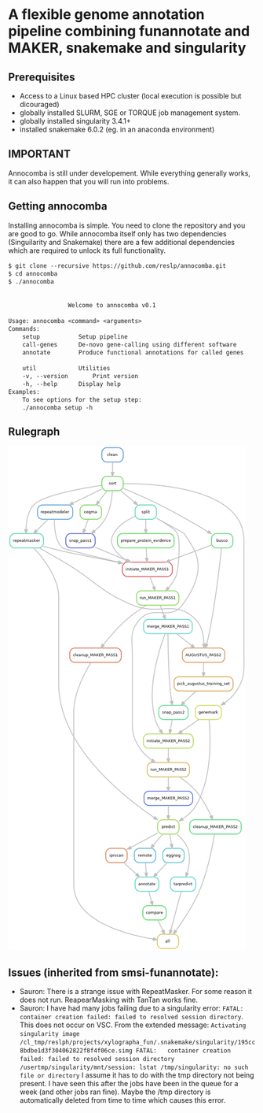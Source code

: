 # A flexible genome annotation pipeline combining funannotate and MAKER, snakemake and singularity

## **Prerequisites**

- Access to a Linux based HPC cluster (local execution is possible but dicouraged)
- globally installed SLURM, SGE or TORQUE job management system.
- globally installed singularity 3.4.1+ 
- installed snakemake 6.0.2 (eg. in an anaconda environment)

## IMPORTANT

Annocomba is still under developement. While everything generally works, it can also happen that you will run into problems.


## Getting annocomba

Installing annocomba is simple. You need to clone the repository and you are good to go. While annocomba itself only has two dependencies (Singuilarity and Snakemake) there are a few additional dependencies which are required to unlock its full functionality.

```
$ git clone --recursive https://github.com/reslp/annocomba.git
$ cd annocomba
$ ./annocomba


			     Welcome to annocomba v0.1

Usage: annocomba <command> <arguments>
Commands:
	setup			Setup pipeline
	call-genes		De-novo gene-calling using different software
	annotate		Produce functional annotations for called genes

	util			Utilities
	-v, --version 		Print version
	-h, --help		Display help
Examples:
	To see options for the setup step:
	./annocomba setup -h

```



## Rulegraph

<img src="https://github.com/reslp/annocomba/blob/master/rulegraph.png" eight="500">

## Issues (inherited from smsi-funannotate):
- Sauron: There is a strange issue with RepeatMasker. For some reason it does not run. ReapearMasking with TanTan works fine.
- Sauron: I have had many jobs failing due to a singularity error: `FATAL:   container creation failed: failed to resolved session directory`. This does not occur on VSC. From the extended message: `Activating singularity image /cl_tmp/reslph/projects/xylographa_fun/.snakemake/singularity/195cc8bdbe1d3f304062822f8f4f06ce.simg
FATAL:   container creation failed: failed to resolved session directory /usertmp/singularity/mnt/session: lstat /tmp/singularity: no such file or directory` I assume it has to do with the tmp directory not being present. I have seen this after the jobs have been in the queue for a week (and other jobs ran fine). Maybe the /tmp directory is automatically deleted from time to time which causes this error.


